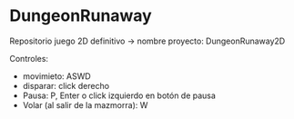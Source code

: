 # DungeonRunaway
Repositorio juego 2D definitivo -> nombre proyecto: DungeonRunaway2D

Controles:
- movimieto: ASWD
- disparar: click derecho
- Pausa: P, Enter o click izquierdo en botón de pausa
- Volar (al salir de la mazmorra): W
